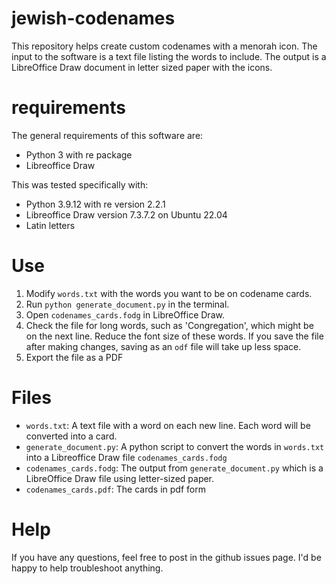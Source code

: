 # jewish-codenames
This repository helps create custom codenames with a menorah icon. The input to the software is a text file listing the words to include. The output is a LibreOffice Draw document in letter sized paper with the icons.

# requirements

The general requirements of this software are:

* Python 3 with re package
* Libreoffice Draw

This was tested specifically with:

* Python 3.9.12 with re version 2.2.1
* Libreoffice Draw version 7.3.7.2 on Ubuntu 22.04
* Latin letters

# Use

1. Modify `words.txt` with the words you want to be on codename cards.
2. Run `python generate_document.py` in the terminal.
3. Open `codenames_cards.fodg` in LibreOffice Draw.
4. Check the file for long words, such as 'Congregation', which might be on the next line. Reduce the font size of these words. If you save the file after making changes, saving as an `odf` file will take up less space.
5. Export the file as a PDF

# Files

* `words.txt`: A text file with a word on each new line. Each word will be converted into a card.
* `generate_document.py`: A python script to convert the words in `words.txt` into a Libreoffice Draw file `codenames_cards.fodg`
* `codenames_cards.fodg`: The output from `generate_document.py` which is a LibreOffice Draw file using letter-sized paper.
* `codenames_cards.pdf`: The cards in pdf form

# Help

If you have any questions, feel free to post in the github issues page. I'd be happy to help troubleshoot anything.

